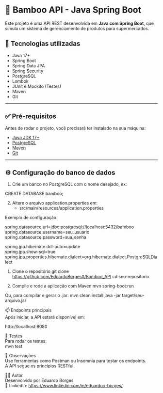 # 🛒 Bamboo API - Java Spring Boot

Este projeto é uma API REST desenvolvida em **Java com Spring Boot**, que simula um sistema de gerenciamento de produtos para supermercados.

## 🚀 Tecnologias utilizadas

- Java 17+
- Spring Boot
- Spring Data JPA
- Spring Security
- PostgreSQL
- Lombok
- JUnit e Mockito (Testes)
- Maven
- Git

---

## ✅ Pré-requisitos

Antes de rodar o projeto, você precisará ter instalado na sua máquina:

- [Java JDK 17+](https://www.oracle.com/java/technologies/javase/jdk17-archive-downloads.html)
- [PostgreSQL](https://www.postgresql.org/)
- [Maven](https://maven.apache.org/)
- [Git](https://git-scm.com/)

---

## ⚙️ Configuração do banco de dados

1. Crie um banco no PostgreSQL com o nome desejado, ex:

CREATE DATABASE bamboo;

2. Altere o arquivo application.properties em:
    - src/main/resources/application.properties

Exemplo de configuração:

spring.datasource.url=jdbc:postgresql://localhost:5432/bamboo  </br>
spring.datasource.username=seu_usuario </br>
spring.datasource.password=sua_senha </br>

spring.jpa.hibernate.ddl-auto=update </br>
spring.jpa.show-sql=true </br>
spring.jpa.properties.hibernate.dialect=org.hibernate.dialect.PostgreSQLDialect </br>

1. Clone o repositório
   git clone https://github.com/EduardoBorges0/Bamboo_API
   cd seu-repositorio

2. Compile e rode a aplicação com Maven
   mvn spring-boot:run

Ou, para compilar e gerar o .jar:
mvn clean install
java -jar target/seu-arquivo.jar

📫 Endpoints principais </br>
Após iniciar, a API estará disponível em: </br>

http://localhost:8080

🧪 Testes </br>
Para rodar os testes: </br>
mvn test

📌 Observações </br>
Use ferramentas como Postman ou Insomnia para testar os endpoints. </br>
A API segue os princípios RESTful. </br>

👨‍💻 Autor  </br>
Desenvolvido por Eduardo Borges </br>
🔗 LinkedIn: https://www.linkedin.com/in/eduardoo-borges/
